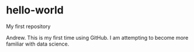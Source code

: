 # hello-world
My first repository

Andrew. This is my first time using GitHub.
I am attempting to become more familiar with data science.

